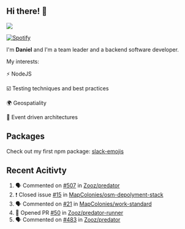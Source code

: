 ## Hi there! 👋

<p>
  <img src="https://github-readme-stats.vercel.app/api?username=syncush&theme=tokyonight">
</p>

[![Spotify](https://novatorem-rust.vercel.app/api/spotify)](https://open.spotify.com/user/syncush)

I'm **Daniel** and I'm a team leader and a backend software developer.

My interests:

⚡ NodeJS

☑️ Testing techniques and best practices

🌍 Geospatiality

🧠 Event driven architectures

## Packages
Check out my first npm package: [slack-emojis](https://www.npmjs.com/package/slack-emojis)

## Recent Acitivty
<!--START_SECTION:activity-->
1. 🗣 Commented on [#507](https://github.com/Zooz/predator/issues/507) in [Zooz/predator](https://github.com/Zooz/predator)
2. ❗️ Closed issue [#15](https://github.com/MapColonies/osm-depolyment-stack/issues/15) in [MapColonies/osm-depolyment-stack](https://github.com/MapColonies/osm-depolyment-stack)
3. 🗣 Commented on [#21](https://github.com/MapColonies/work-standard/issues/21) in [MapColonies/work-standard](https://github.com/MapColonies/work-standard)
4. 💪 Opened PR [#50](https://github.com/Zooz/predator-runner/pull/50) in [Zooz/predator-runner](https://github.com/Zooz/predator-runner)
5. 🗣 Commented on [#483](https://github.com/Zooz/predator/issues/483) in [Zooz/predator](https://github.com/Zooz/predator)
<!--END_SECTION:activity-->
